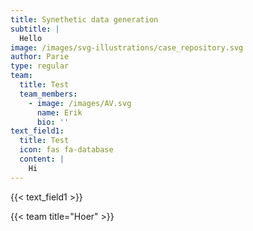 ```yaml
---
title: Synethetic data generation
subtitle: |
  Hello
image: /images/svg-illustrations/case_repository.svg
author: Parie
type: regular
team:
  title: Test
  team_members:
    - image: /images/AV.svg
      name: Erik
      bio: ''
text_field1:
  title: Test
  icon: fas fa-database
  content: |
    Hi
---
```


{{< text_field1 >}}

{{< team title="Hoer" >}}
